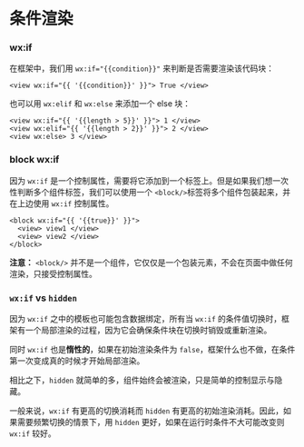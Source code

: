 # 条件渲染

### wx:if

在框架中，我们用 `wx:if="{{condition}}"` 来判断是否需要渲染该代码块：

```
<view wx:if="{{ '{{condition}}' }}"> True </view>
```

也可以用 `wx:elif` 和 `wx:else` 来添加一个 else 块：

```
<view wx:if="{{ '{{length > 5}}' }}"> 1 </view>
<view wx:elif="{{ '{{length > 2}}' }}"> 2 </view>
<view wx:else> 3 </view>
```

### block wx:if

因为 `wx:if` 是一个控制属性，需要将它添加到一个标签上。但是如果我们想一次性判断多个组件标签，我们可以使用一个 `<block/>`标签将多个组件包装起来，并在上边使用 `wx:if` 控制属性。

```
<block wx:if="{{ '{{true}}' }}">
  <view> view1 </view>
  <view> view2 </view>
</block>
```

**注意：** `<block/>` 并不是一个组件，它仅仅是一个包装元素，不会在页面中做任何渲染，只接受控制属性。

### `wx:if` vs `hidden`

因为 `wx:if` 之中的模板也可能包含数据绑定，所有当 `wx:if` 的条件值切换时，框架有一个局部渲染的过程，因为它会确保条件块在切换时销毁或重新渲染。

同时 `wx:if` 也是**惰性的**，如果在初始渲染条件为 `false`，框架什么也不做，在条件第一次变成真的时候才开始局部渲染。

相比之下，`hidden` 就简单的多，组件始终会被渲染，只是简单的控制显示与隐藏。

一般来说，`wx:if` 有更高的切换消耗而 `hidden` 有更高的初始渲染消耗。因此，如果需要频繁切换的情景下，用 `hidden` 更好，如果在运行时条件不大可能改变则 `wx:if` 较好。

